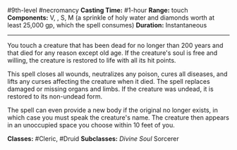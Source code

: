 #9th-level #necromancy
**Casting Time:** #1-hour
**Range:** touch
**Components:** V, , S, M (a sprinkle of holy water and diamonds worth at least 25,000 gp, which the spell consumes)
**Duration:** Instantaneous

---

You touch a creature that has been dead for no longer than 200 years and that died for any reason except old age. If the creature's soul is free and willing, the creature is restored to life with all its hit points.

This spell closes all wounds, neutralizes any poison, cures all diseases, and lifts any curses affecting the creature when it died. The spell replaces damaged or missing organs and limbs. If the creature was undead, it is restored to its non-undead form.

The spell can even provide a new body if the original no longer exists, in which case you must speak the creature's name. The creature then appears in an unoccupied space you choose within 10 feet of you.


**Classes:** #Cleric, #Druid
**Subclasses:** *Divine Soul* Sorcerer
